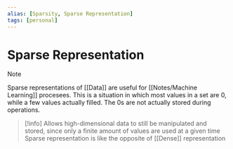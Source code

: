 ```yaml
---
alias: [Sparsity, Sparse Representation]
tags: [personal]
---
```

# Sparse Representation


> [!note]
> Sparse representations of [[Data]] are useful for [[Notes/Machine Learning]] procesees. This is a situation in which most values in a set are 0, while a few values actually filled. The 0s are not actually stored during operations.

> [!info] 
> Allows high-dimensional data to still be manipulated and stored, since only a finite amount of values are used at a given time
> Sparse representation is like the opposite of [[Dense]] representation